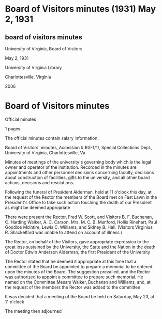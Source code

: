 Board of Visitors minutes (1931) May 2, 1931
============================================

board of visitors minutes
-------------------------

University of Virginia, Board of Visitors

May 2, 1931

University of Virginia Library

Charlottesville, Virginia

2006

Board of Visitors minutes
=========================

Official minutes

1 pages

The official minutes contain salary information.

Board of Visitors' minutes, Accession # RG-1/1/, Special Collections Dept., University of Virginia, Charlottesville, Va.

Minutes of meetings of the university's governing body which is the legal owner and operator of the institution. Recorded in the minutes are appointments and other personnel decisions concerning faculty, decisions about construction of facilities, gifts to the university, and all other board actions, decisions and resolutions.

Following the funeral of President Alderman, held at 11 o'clock this day, at the request of the Rector the members of the Board met on Fast Lawn in the President's Office to take such action touching the death of our President as might be deemed appropriate

There were present the Rector, Fred W. Scott, and Visitors B. F. Buchanan, C. Harding Walker, A. C. Carson, Mrs. M. C. B. Munford, Hollis Rinehart, Paul Goodloe McIntire, Lewis C. Williams, and Sidney B. Hall. (Visitors Virginius R. Shackelford was unable to attend on account of illness.)

The Rector, on behalf of the Visitors, gave appropriate expression to the great loss sustained by the University, the State and the Nation in the death of Doctor Edwin Anderson Alderman, the first President of the University

The Rector stated that he deemed it appropriate at this time that a committee of the Board be appointed to prepare a memorial to be entered upon the minutes of the Board. The suggestion prevailed, and the Rector was authorized to appoint a committee to prepare such memorial. He named on the Committee Messrs Walker, Buchanan and Williams, and, at the request of the members the Rector was added to the committee

It was decided that a meeting of the Board be held on Saturday, May 23, at 11 o'clock

The meeting then adjourned